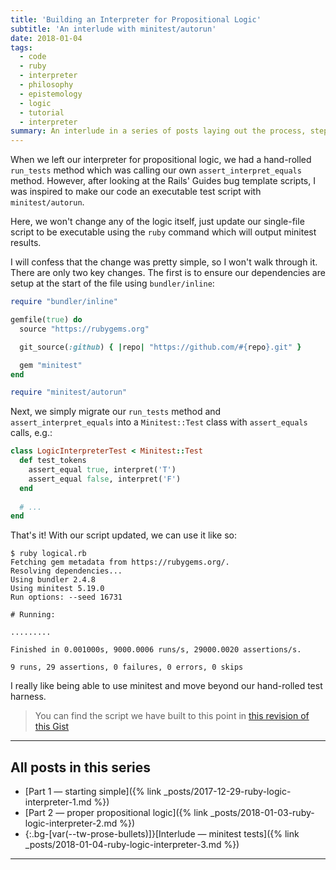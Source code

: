 ```yaml
---
title: 'Building an Interpreter for Propositional Logic'
subtitle: 'An interlude with minitest/autorun'
date: 2018-01-04
tags:
  - code
  - ruby
  - interpreter
  - philosophy
  - epistemology
  - logic
  - tutorial
  - interpreter
summary: An interlude in a series of posts laying out the process, step by step, of building an interpreter in Ruby for working with propositional logic. In this small post, we take our hand-rolled "tests" and move the code into an executable test script with <code>minitest/autorun</code>.
---
```


When we left our interpreter for propositional logic, we had a hand-rolled `run_tests` method which was calling our own `assert_interpret_equals` method. However, after looking at the Rails' Guides bug template scripts, I was inspired to make our code an executable test script with `minitest/autorun`.

Here, we won't change any of the logic itself, just update our single-file script to be executable using the `ruby` command which will output minitest results.

I will confess that the change was pretty simple, so I won't walk through it. There are only two key changes. The first is to ensure our dependencies are setup at the start of the file using `bundler/inline`:

```ruby
require "bundler/inline"

gemfile(true) do
  source "https://rubygems.org"

  git_source(:github) { |repo| "https://github.com/#{repo}.git" }

  gem "minitest"
end

require "minitest/autorun"
```

Next, we simply migrate our `run_tests` method and `assert_interpret_equals` into a `Minitest::Test` class with `assert_equals` calls, e.g.:

```ruby
class LogicInterpreterTest < Minitest::Test
  def test_tokens
    assert_equal true, interpret('T')
    assert_equal false, interpret('F')
  end
  
  # ...
end
```

That's it! With our script updated, we can use it like so:

```shell
$ ruby logical.rb
Fetching gem metadata from https://rubygems.org/.
Resolving dependencies...
Using bundler 2.4.8
Using minitest 5.19.0
Run options: --seed 16731

# Running:

.........

Finished in 0.001000s, 9000.0006 runs/s, 29000.0020 assertions/s.

9 runs, 29 assertions, 0 failures, 0 errors, 0 skips
```

I really like being able to use minitest and move beyond our hand-rolled test harness.

> You can find the script we have built to this point in [this revision of this Gist](https://gist.github.com/fractaledmind/a072674b18086fdebf3b3a535c0f7dfb/338dce03451956f6b9c0bfab80ee992317fc0d0b)

- - -

## All posts in this series

* [Part 1 — starting simple]({% link _posts/2017-12-29-ruby-logic-interpreter-1.md %})
* [Part 2 — proper propositional logic]({% link _posts/2018-01-03-ruby-logic-interpreter-2.md %})
* {:.bg-[var(--tw-prose-bullets)]}[Interlude — minitest tests]({% link _posts/2018-01-04-ruby-logic-interpreter-3.md %})

- - -

[^1]: I say "classical propositional logic" because modern propositional logic has many more valid operators. But this is an addition we will get to in the next post.
